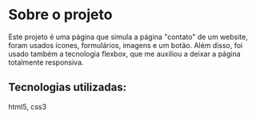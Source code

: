 # Sobre o projeto
Este projeto é uma página que simula a página "contato" de um website, foram usados ícones, formulários, imagens e um botão.
Além disso, foi usado também a tecnologia flexbox, que me auxiliou a deixar a página totalmente responsiva.
## Tecnologias utilizadas:
html5, css3